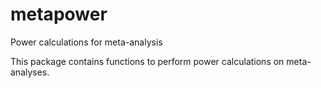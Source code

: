 # metapower
Power calculations for meta-analysis

This package contains functions to perform power calculations on meta-analyses.

